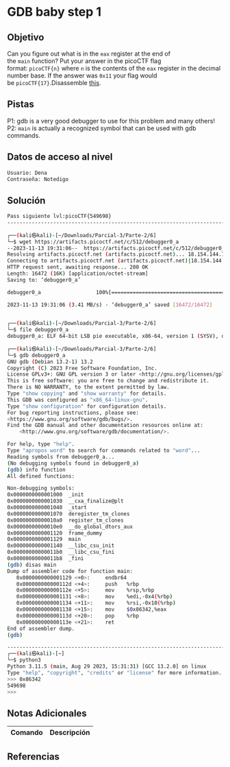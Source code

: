 # GDB baby step 1
## Objetivo
Can you figure out what is in the `eax` register at the end of the `main` function? Put your answer in the picoCTF flag format: `picoCTF{n}` where `n` is the contents of the `eax` register in the decimal number base. If the answer was `0x11` your flag would be `picoCTF{17}`.Disassemble [this](https://artifacts.picoctf.net/c/512/debugger0_a).
## Pistas
P1: gdb is a very good debugger to use for this problem and many others!
P2: `main` is actually a recognized symbol that can be used with gdb commands.

## Datos de acceso al nivel
```bash
Usuario: Dena
Contraseña: Notedigo
```
## Solución
```bash
Pass siguiente lvl:picoCTF{549698}
----------------------------------------------------------------------------------------
                                                                                                                    
┌──(kali㉿kali)-[~/Downloads/Parcial-3/Parte-2/6]
└─$ wget https://artifacts.picoctf.net/c/512/debugger0_a
--2023-11-13 19:31:06--  https://artifacts.picoctf.net/c/512/debugger0_a
Resolving artifacts.picoctf.net (artifacts.picoctf.net)... 18.154.144.103, 18.154.144.85, 18.154.144.104, ...
Connecting to artifacts.picoctf.net (artifacts.picoctf.net)|18.154.144.103|:443... connected.
HTTP request sent, awaiting response... 200 OK
Length: 16472 (16K) [application/octet-stream]
Saving to: ‘debugger0_a’

debugger0_a                  100%[==============================================>]  16.09K  --.-KB/s    in 0.005s  

2023-11-13 19:31:06 (3.41 MB/s) - ‘debugger0_a’ saved [16472/16472]

                                                                                                                    
┌──(kali㉿kali)-[~/Downloads/Parcial-3/Parte-2/6]
└─$ file debugger0_a 
debugger0_a: ELF 64-bit LSB pie executable, x86-64, version 1 (SYSV), dynamically linked, interpreter /lib64/ld-linux-x86-64.so.2, BuildID[sha1]=15a10290db2cd2ec0c123cf80b88ed7d7f5cf9ff, for GNU/Linux 3.2.0, not stripped
                                                                                                                    
┌──(kali㉿kali)-[~/Downloads/Parcial-3/Parte-2/6]
└─$ gdb debugger0_a 
GNU gdb (Debian 13.2-1) 13.2
Copyright (C) 2023 Free Software Foundation, Inc.
License GPLv3+: GNU GPL version 3 or later <http://gnu.org/licenses/gpl.html>
This is free software: you are free to change and redistribute it.
There is NO WARRANTY, to the extent permitted by law.
Type "show copying" and "show warranty" for details.
This GDB was configured as "x86_64-linux-gnu".
Type "show configuration" for configuration details.
For bug reporting instructions, please see:
<https://www.gnu.org/software/gdb/bugs/>.
Find the GDB manual and other documentation resources online at:
    <http://www.gnu.org/software/gdb/documentation/>.

For help, type "help".
Type "apropos word" to search for commands related to "word"...
Reading symbols from debugger0_a...
(No debugging symbols found in debugger0_a)
(gdb) info function
All defined functions:

Non-debugging symbols:
0x0000000000001000  _init
0x0000000000001030  __cxa_finalize@plt
0x0000000000001040  _start
0x0000000000001070  deregister_tm_clones
0x00000000000010a0  register_tm_clones
0x00000000000010e0  __do_global_dtors_aux
0x0000000000001120  frame_dummy
0x0000000000001129  main
0x0000000000001140  __libc_csu_init
0x00000000000011b0  __libc_csu_fini
0x00000000000011b8  _fini
(gdb) disas main
Dump of assembler code for function main:
   0x0000000000001129 <+0>:     endbr64
   0x000000000000112d <+4>:     push   %rbp
   0x000000000000112e <+5>:     mov    %rsp,%rbp
   0x0000000000001131 <+8>:     mov    %edi,-0x4(%rbp)
   0x0000000000001134 <+11>:    mov    %rsi,-0x10(%rbp)
   0x0000000000001138 <+15>:    mov    $0x86342,%eax
   0x000000000000113d <+20>:    pop    %rbp
   0x000000000000113e <+21>:    ret
End of assembler dump.
(gdb) 

----------------------------------------------------------------------------------------
┌──(kali㉿kali)-[~]
└─$ python3       
Python 3.11.5 (main, Aug 29 2023, 15:31:31) [GCC 13.2.0] on linux
Type "help", "copyright", "credits" or "license" for more information.
>>> 0x86342
549698
>>> 


```
## Notas Adicionales

| Comando  | Descripción | 
|------------|--------------|

## Referencias 
